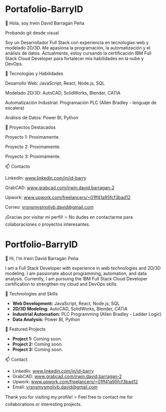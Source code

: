 # Portafolio-BarryID
👋 Hola, soy Irwin David Barragán Peña

Probando git desde visual

Soy un Desarrollador Full Stack con experiencia en tecnologías web y modelado 2D/3D. Me apasiona la programación, la automatización y el análisis de datos. Actualmente, estoy cursando la certificación IBM Full Stack Cloud Developer para fortalecer mis habilidades en la nube y DevOps.

🚀 Tecnologías y Habilidades

Desarrollo Web: JavaScript, React, Node.js, SQL

Modelado 2D/3D: AutoCAD, SolidWorks, Blender, CATIA

Automatización Industrial: Programación PLC (Allen Bradley - lenguaje de escalera)

Análisis de Datos: Power BI, Python 

📌 Proyectos Destacados

Proyecto 1: Proximamente.

Proyecto 2: Proximamente.

Proyecto 3: Proximamente.

📫 Contacto

LinkedIn: www.linkedin.com/in/id-barry

GrabCAD: www.grabcad.com/irwin.david.barragan-2

Upwork: www.upwork.com/freelancers/~01ff41a95fcf3bad12

Correo: vrsnsmvsmolivb.david@gmail.com

¡Gracias por visitar mi perfil! ⭐ No dudes en contactarme para colaboraciones o proyectos interesantes.


# Portfolio-BarryID
👋 Hi, I'm Irwin David Barragán Peña

I am a Full Stack Developer with experience in web technologies and 2D/3D modeling. I am passionate about programming, automation, and data analysis. Currently, I am pursuing the IBM Full Stack Cloud Developer certification to strengthen my cloud and DevOps skills.

🚀 Technologies and Skills

- **Web Development:** JavaScript, React, Node.js, SQL
- **2D/3D Modeling:** AutoCAD, SolidWorks, Blender, CATIA
- **Industrial Automation:** PLC Programming (Allen Bradley - Ladder Logic)
- **Data Analysis:** Power BI, Python

📌 Featured Projects

- **Project 1:** Coming soon.
- **Project 2:** Coming soon.
- **Project 3:** Coming soon.

📫 Contact

- LinkedIn: www.linkedin.com/in/id-barry
- GrabCAD: www.grabcad.com/irwin.david.barragan-2
- Upwork: www.upwork.com/freelancers/~01ff41a95fcf3bad12
- Email: vrsnsmvsmolivb.david@gmail.com

Thank you for visiting my profile! ⭐ Feel free to contact me for collaborations or interesting projects.



